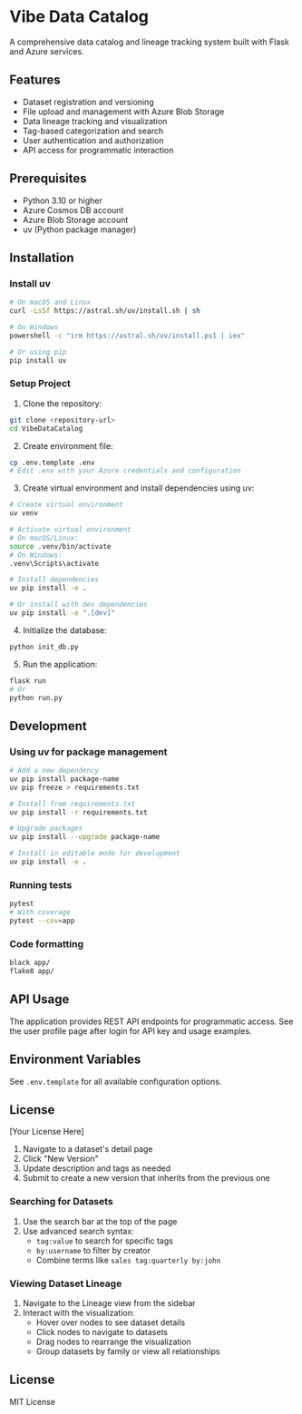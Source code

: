 # Vibe Data Catalog

A comprehensive data catalog and lineage tracking system built with Flask and Azure services.

## Features

- Dataset registration and versioning
- File upload and management with Azure Blob Storage
- Data lineage tracking and visualization
- Tag-based categorization and search
- User authentication and authorization
- API access for programmatic interaction

## Prerequisites

- Python 3.10 or higher
- Azure Cosmos DB account
- Azure Blob Storage account
- uv (Python package manager)

## Installation

### Install uv

```bash
# On macOS and Linux
curl -LsSf https://astral.sh/uv/install.sh | sh

# On Windows
powershell -c "irm https://astral.sh/uv/install.ps1 | iex"

# Or using pip
pip install uv
```

### Setup Project

1. Clone the repository:
```bash
git clone <repository-url>
cd VibeDataCatalog
```

2. Create environment file:
```bash
cp .env.template .env
# Edit .env with your Azure credentials and configuration
```

3. Create virtual environment and install dependencies using uv:
```bash
# Create virtual environment
uv venv

# Activate virtual environment
# On macOS/Linux:
source .venv/bin/activate
# On Windows:
.venv\Scripts\activate

# Install dependencies
uv pip install -e .

# Or install with dev dependencies
uv pip install -e ".[dev]"
```

4. Initialize the database:
```bash
python init_db.py
```

5. Run the application:
```bash
flask run
# Or
python run.py
```

## Development

### Using uv for package management

```bash
# Add a new dependency
uv pip install package-name
uv pip freeze > requirements.txt

# Install from requirements.txt
uv pip install -r requirements.txt

# Upgrade packages
uv pip install --upgrade package-name

# Install in editable mode for development
uv pip install -e .
```

### Running tests

```bash
pytest
# With coverage
pytest --cov=app
```

### Code formatting

```bash
black app/
flake8 app/
```

## API Usage

The application provides REST API endpoints for programmatic access. See the user profile page after login for API key and usage examples.

## Environment Variables

See `.env.template` for all available configuration options.

## License

[Your License Here]
1. Navigate to a dataset's detail page
2. Click "New Version"
3. Update description and tags as needed
4. Submit to create a new version that inherits from the previous one

### Searching for Datasets

1. Use the search bar at the top of the page
2. Use advanced search syntax:
   - `tag:value` to search for specific tags
   - `by:username` to filter by creator
   - Combine terms like `sales tag:quarterly by:john`

### Viewing Dataset Lineage

1. Navigate to the Lineage view from the sidebar
2. Interact with the visualization:
   - Hover over nodes to see dataset details
   - Click nodes to navigate to datasets
   - Drag nodes to rearrange the visualization
   - Group datasets by family or view all relationships

## License

MIT License
